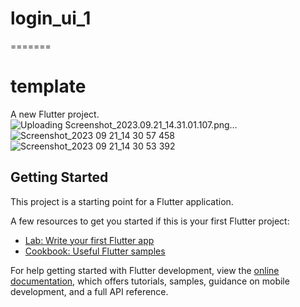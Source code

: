 
# login_ui_1
=======
# template

A new Flutter project. 
![Uploading Screenshot_2023.09.21_14.31.01.107.png…]()
![Screenshot_2023 09 21_14 30 57 458](https://github.com/standre-hue/login_ui_v3/assets/66187962/8fddb49a-7f40-4dca-9615-0c54d2cccaa2)
![Screenshot_2023 09 21_14 30 53 392](https://github.com/standre-hue/login_ui_v3/assets/66187962/2e1c1add-2272-41b5-992a-94c101907b89)

## Getting Started

This project is a starting point for a Flutter application.

A few resources to get you started if this is your first Flutter project:

- [Lab: Write your first Flutter app](https://docs.flutter.dev/get-started/codelab)
- [Cookbook: Useful Flutter samples](https://docs.flutter.dev/cookbook)

For help getting started with Flutter development, view the
[online documentation](https://docs.flutter.dev/), which offers tutorials,
samples, guidance on mobile development, and a full API reference.


